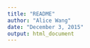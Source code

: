 ```yaml
---
title: "README"
author: "Alice Wang"
date: "December 3, 2015"
output: html_document
---
```



```{r}

```

